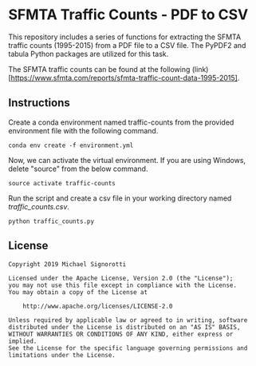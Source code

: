 # SFMTA Traffic Counts - PDF to CSV

This repository includes a series of functions for extracting the SFMTA traffic counts (1995-2015) from a PDF file to a CSV file. The PyPDF2 and tabula Python packages
are utilized for this task.

The SFMTA traffic counts can be found at the following (link)[https://www.sfmta.com/reports/sfmta-traffic-count-data-1995-2015].

## Instructions

Create a conda environment named traffic-counts from the provided environment file with the following command.

```
conda env create -f environment.yml
```

Now, we can activate the virtual environment. If you are using Windows, delete "source" from the below command.

```
source activate traffic-counts
```

Run the script and create a csv file in your working directory named *traffic_counts.csv*.

```
python traffic_counts.py
```


## License

    Copyright 2019 Michael Signorotti

    Licensed under the Apache License, Version 2.0 (the "License");
    you may not use this file except in compliance with the License.
    You may obtain a copy of the License at

        http://www.apache.org/licenses/LICENSE-2.0

    Unless required by applicable law or agreed to in writing, software
    distributed under the License is distributed on an "AS IS" BASIS,
    WITHOUT WARRANTIES OR CONDITIONS OF ANY KIND, either express or implied.
    See the License for the specific language governing permissions and
    limitations under the License.